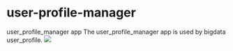 # user-profile-manager
user_profile_manager app
The user_profile_manager app is used by bigdata user_profile.
<font size='4'>![](https://cdn.jsdelivr.net/gh/maomao199691/images/images/用户画像.png)</font>
